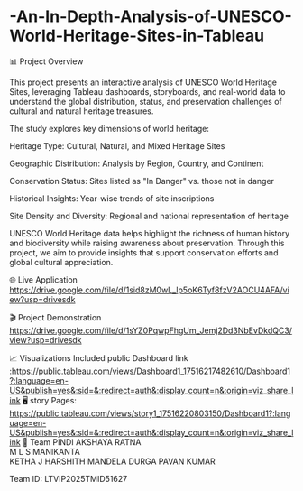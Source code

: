 # -An-In-Depth-Analysis-of-UNESCO-World-Heritage-Sites-in-Tableau
📊 Project Overview

This project presents an interactive analysis of UNESCO World Heritage Sites, leveraging Tableau dashboards, storyboards, and real-world data to understand the global distribution, status, and preservation challenges of cultural and natural heritage treasures.

The study explores key dimensions of world heritage:

Heritage Type: Cultural, Natural, and Mixed Heritage Sites

Geographic Distribution: Analysis by Region, Country, and Continent

Conservation Status: Sites listed as "In Danger" vs. those not in danger

Historical Insights: Year-wise trends of site inscriptions

Site Density and Diversity: Regional and national representation of heritage


UNESCO World Heritage data helps highlight the richness of human history and biodiversity while raising awareness about preservation. Through this project, we aim to provide insights that support conservation efforts and global cultural appreciation.


🌐 Live Application
https://drive.google.com/file/d/1sid8zM0wL_lp5oK6Tyf8fzV2AOCU4AFA/view?usp=drivesdk

🎬 Project Demonstration
https://drive.google.com/file/d/1sYZ0PqwpFhgUm_Jemj2Dd3NbEvDkdQC3/view?usp=drivesdk

📈 Visualizations Included
public Dashboard link :https://public.tableau.com/views/Dashboard1_17516217482610/Dashboard1?:language=en-US&publish=yes&:sid=&:redirect=auth&:display_count=n&:origin=viz_share_link
🖥️ story Pages: https://public.tableau.com/views/story1_17516220803150/Dashboard1?:language=en-US&publish=yes&:sid=&:redirect=auth&:display_count=n&:origin=viz_share_link
👥 Team
     PINDI AKSHAYA RATNA   
     M L S MANIKANTA    
     KETHA J HARSHITH 
     MANDELA DURGA PAVAN KUMAR 

Team ID: LTVIP2025TMID51627


